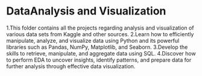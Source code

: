 # DataAnalysis and Visualization
1.This folder contains all the projects regarding analysis and visualization of various data sets from Kaggle and other sources.
2.Learn how to efficiently manipulate, analyze, and visualize data using Python and its powerful libraries such as Pandas, NumPy, Matplotlib, and Seaborn.
3.Develop the skills to retrieve, manipulate, and aggregate data using SQL. 
4.Discover how to perform EDA to uncover insights, identify patterns, and prepare data for further analysis through effective data visualization.
